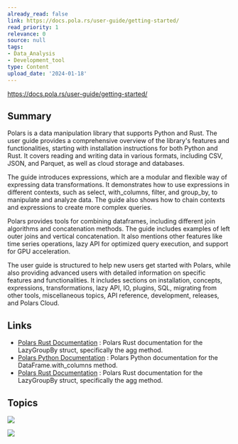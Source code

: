 ```yaml
---
already_read: false
link: https://docs.pola.rs/user-guide/getting-started/
read_priority: 1
relevance: 0
source: null
tags:
- Data_Analysis
- Development_tool
type: Content
upload_date: '2024-01-18'
---
```


https://docs.pola.rs/user-guide/getting-started/
## Summary

Polars is a data manipulation library that supports Python and Rust. The user guide provides a comprehensive overview of the library's features and functionalities, starting with installation instructions for both Python and Rust. It covers reading and writing data in various formats, including CSV, JSON, and Parquet, as well as cloud storage and databases.

The guide introduces expressions, which are a modular and flexible way of expressing data transformations. It demonstrates how to use expressions in different contexts, such as select, with_columns, filter, and group_by, to manipulate and analyze data. The guide also shows how to chain contexts and expressions to create more complex queries.

Polars provides tools for combining dataframes, including different join algorithms and concatenation methods. The guide includes examples of left outer joins and vertical concatenation. It also mentions other features like time series operations, lazy API for optimized query execution, and support for GPU acceleration.

The user guide is structured to help new users get started with Polars, while also providing advanced users with detailed information on specific features and functionalities. It includes sections on installation, concepts, expressions, transformations, lazy API, IO, plugins, SQL, migrating from other tools, miscellaneous topics, API reference, development, releases, and Polars Cloud.
## Links

- [Polars Rust Documentation](https://docs.rs/polars/latest/polars/prelude/struct.LazyGroupBy.html#method.agg) : Polars Rust documentation for the LazyGroupBy struct, specifically the agg method.
- [Polars Python Documentation](https://docs.pola.rs/api/python/stable/reference/dataframe/api/polars.DataFrame.with_columns.html) : Polars Python documentation for the DataFrame.with_columns method.
- [Polars Rust Documentation](https://docs.rs/polars/latest/polars/prelude/struct.LazyGroupBy.html#method.agg) : Polars Rust documentation for the LazyGroupBy struct, specifically the agg method.

## Topics

![](topics/Library/polars)

![](topics/Concept/Lazy%20Evaluation)